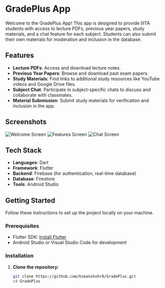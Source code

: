 # GradePlus App

Welcome to the GradePlus App! This app is designed to provide IIITA students with access to lecture PDFs, previous year papers, study materials, and a chat feature for each subject. Students can also submit their own materials for moderation and inclusion in the database.

## Features

- **Lecture PDFs**: Access and download lecture notes.
- **Previous Year Papers**: Browse and download past exam papers.
- **Study Materials**: Find links to additional study resources like YouTube videos and Google Drive files.
- **Subject Chat**: Participate in subject-specific chats to discuss and collaborate with classmates.
- **Material Submission**: Submit study materials for verification and inclusion in the app.

## Screenshots

![Welcome Screen](screenshots/welcome.png)
![Features Screen](screenshots/features.png)
![Chat Screen](screenshots/chat.png)

## Tech Stack

- **Languages**: Dart
- **Framework**: Flutter
- **Backend**: Firebase (for authentication, real-time database)
- **Database**: Firestore
- **Tools**: Android Studio


## Getting Started

Follow these instructions to set up the project locally on your machine.

### Prerequisites

- Flutter SDK: [Install Flutter](https://flutter.dev/docs/get-started/install)
- Android Studio or Visual Studio Code for development

### Installation

1. **Clone the repository:**

   ```bash
   git clone https://github.com/himanshuhr8/GradePlus.git
   cd GradePlus

